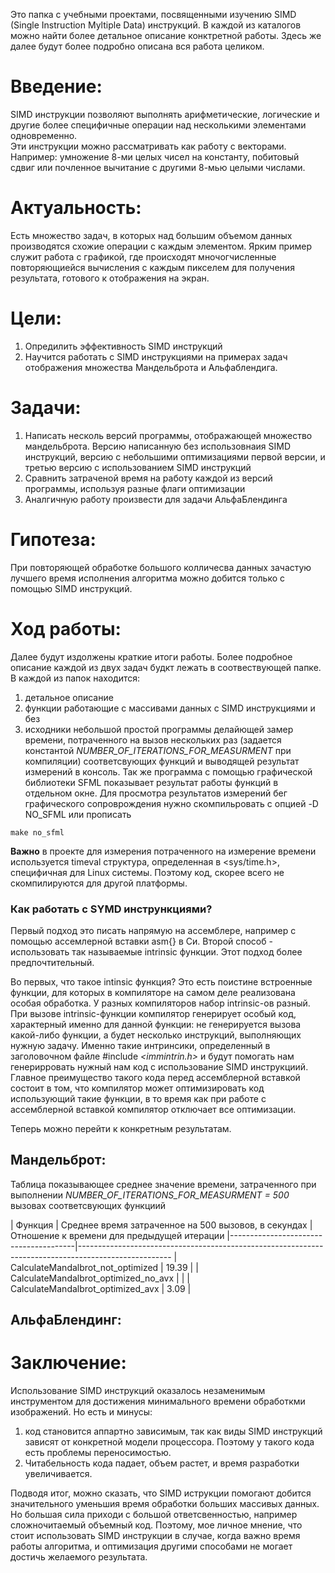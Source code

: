 Это папка с учебными проектами, посвященными изучению SIMD (Single Instruction Myltiple Data) инструкций.
В каждой из каталогов можно найти более детальное описание конктретной работы. Здесь же далее будут более подробно описана вся работа целиком.

# Введение:
SIMD инструкции позволяют выполнять арифметические, логические и другие более специфичные операции над несколькими элементами одновременно. 		 
Эти инструкции можно рассматривать как работу с векторами.
Например: умножение 8-ми целых чисел на константу, побитовый сдвиг или почленное вычитание с другими 8-мью целыми числами. 
	
# Актуальность:
Есть множество задач, в которых над большим объемом данных производятся схожие операции с каждым элементом. Ярким пример служит работа с графикой, где происходят мночогчисленные повторяющиейся вычисления с каждым пикселем для получения результата, готового к отображения на экран.

# Цели:
1. Опредилить эффективность SIMD инструкций
2. Научится работать с SIMD инструкциями на примерах задач отображения множества Мандельброта и Альфаблендига.
	
# Задачи:
1. Написать несколь версий программы, отображающей множество мандельброта. Версию написанную без использовнаия SIMD инструкций, версию с небольшими оптимизациями первой версии, и третью версию с использованием SIMD инструкций
2. Сравнить затраченой время на работу каждой из версий программы, используя разные флаги оптимизации
3. Аналгичную работу произвести для задачи АльфаБлендинга
	
# Гипотеза:
При повторяющей обработке большого колличесва данных зачастую лучшего время исполнения алгоритма можно добится только с помощью SIMD инструкций.
	
# Ход работы:
Далее будут издолжены краткие итоги работы. Более подробное описание каждой из двух задач будкт лежать в соотвествующей папке.
В каждой из папок находится:
1. детальное описание
2. функции работающие с массивами данных с SIMD инструкциями и без
3. исходники небольшой простой программы делайющей замер времени, потраченного на вызов нескольких раз (задается константой *NUMBER_OF_ITERATIONS_FOR_MEASURMENT* при компиляции) соответсвующих функций и выводящей результат измерений в консоль. Так же программа с помощью графической библиотеки SFML показывает результат работы функций в отдельном окне. Для просмотра результатов измерений бег графического сопроврождения нужно скомпильровать с опцией -D NO_SFML или прописать

`make no_sfml`

**Важно** в проекте для измерения потраченного на измерение времени используется timeval структура, определенная в <sys/time.h>, специфичная для Linux системы. Поэтому код, скорее всего не скомпилируются для другой платформы.

### Как работать с SYMD инстрункциями?
Первый подход это писать напрямую на ассемблере, например с помощью ассемлерной вставки asm{} в Си.
Второй способ - использовать так называемые intrinsic функции. Этот подход более предпочтительный. 

Во первых, что такое intinsic функция? Это есть поистине встроенные функции, для которых в компиляторе на самом деле реализована особая обработка. У разных компиляторов набор intrinsic-ов разный. При вызове intrinsic-функции компилятор генерирует особый код, характерный именно для данной функции: не генерируется вызова какой-либо функции, а будет несколько инструкций, выполняющих нужную задачу.
Именно такие интринсики, определенный в заголовочном файле #include *<immintrin.h>* и будут помогать нам генерирровать нужный нам код с использование SIMD инструкциий. Главное преимущество такого кода перед ассемблерной вставкой состоит в том, что компилятор может оптимизировать код использующий такие функции, в то время как при работе с ассемблерной вставкой компилятор отключает все оптимизации.

Теперь можно перейти к конкретным результатам.

## Мандельброт:
Таблица показывающее среднее значение времени, затраченного при выполнении *NUMBER_OF_ITERATIONS_FOR_MEASURMENT = 500* вызовах соответсвующих функциий

| Функция				| Среднее время затраченное на 500 вызовов, в секундах | Отношение к времени для предыдущей итерации
|---------------------------------------|-----------------------------------------------------------------------------------------------------
| CalculateMandalbrot_not_optimized	| 19.39						       |
| CalculateMandalbrot_optimized_no_avx  |						       |
| CalculateMandalbrot_optimized_avx     | 3.09                                                 | 

## АльфаБлендинг:
	
# Заключение:
Использование SIMD инструкций оказалось незаменимым инструментом для достижения минимального времени обработкми изображений. 
Но есть и минусы:
1. код становится аппартно зависимым, так как виды SIMD инструкций зависят от конкретной модели процессора. Поэтому у такого кода есть проблемы переносимостью.
2. Читабельность кода падает, объем растет, и время разработки увеличивается.

Подводя итог, можно сказать, что SIMD иструкции помогают добится значительного уменьшия время обработки больших массивых данных. Но большая сила приходи  с большой ответсвенностью, например сложночитаемый объемный код. Поэтому, мое личное мнение, что стоит использовать SIMD инструкции в случае, когда важно время работы алгоритма, и оптимизация другими способами не могает достичь желаемого результата.
